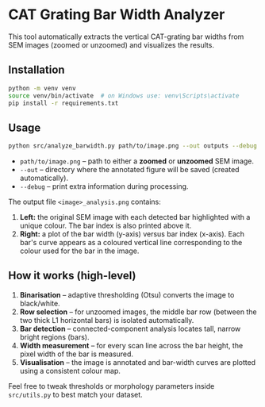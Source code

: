 # CAT Grating Bar Width Analyzer

This tool automatically extracts the vertical CAT-grating bar widths from SEM images (zoomed or unzoomed) and visualizes the results.

## Installation

```bash
python -m venv venv
source venv/bin/activate  # on Windows use: venv\Scripts\activate
pip install -r requirements.txt
```

## Usage

```bash
python src/analyze_barwidth.py path/to/image.png --out outputs --debug
```

* `path/to/image.png` – path to either a **zoomed** or **unzoomed** SEM image.
* `--out` – directory where the annotated figure will be saved (created automatically).
* `--debug` – print extra information during processing.

The output file `<image>_analysis.png` contains:

1. **Left:** the original SEM image with each detected bar highlighted with a unique colour. The bar index is also printed above it.
2. **Right:** a plot of the bar width (y-axis) versus bar index (x-axis). Each bar's curve appears as a coloured vertical line corresponding to the colour used for the bar in the image.

## How it works (high-level)

1. **Binarisation** – adaptive thresholding (Otsu) converts the image to black/white.
2. **Row selection** – for unzoomed images, the middle bar row (between the two thick L1 horizontal bars) is isolated automatically.
3. **Bar detection** – connected-component analysis locates tall, narrow bright regions (bars).
4. **Width measurement** – for every scan line across the bar height, the pixel width of the bar is measured.
5. **Visualisation** – the image is annotated and bar-width curves are plotted using a consistent colour map.

Feel free to tweak thresholds or morphology parameters inside `src/utils.py` to best match your dataset. 